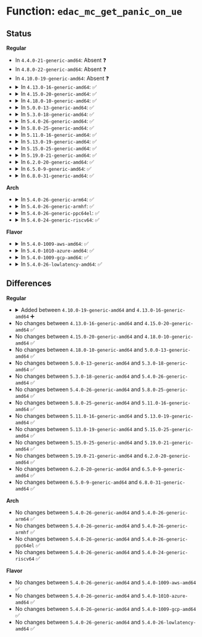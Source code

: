 # Function: <code>edac_mc_get_panic_on_ue</code>

## Status
<b>Regular</b>
<ul>
<li>
In <code>4.4.0-21-generic-amd64</code>: Absent ❓
</li>
<li>
In <code>4.8.0-22-generic-amd64</code>: Absent ❓
</li>
<li>
In <code>4.10.0-19-generic-amd64</code>: Absent ❓
</li>
<li>
<details>
<summary>In <code>4.13.0-16-generic-amd64</code>: ✅</summary>

```c
int edac_mc_get_panic_on_ue()
```

```json
{
  "name": "edac_mc_get_panic_on_ue",
  "collision_type": "Unique Global",
  "inline_type": "No",
  "funcs": [
    {
      "addr": 18446744071586572976,
      "name": "edac_mc_get_panic_on_ue",
      "external": true,
      "loc": "drivers/edac/edac_mc_sysfs.c:42",
      "file": "drivers/edac/edac_mc_sysfs.c",
      "inline": "seen, unknown",
      "caller_inline": [],
      "caller_func": [
        "drivers/edac/edac_mc.c:edac_raw_mc_handle_error",
        "drivers/edac/edac_mc.c:edac_raw_mc_handle_error",
        "drivers/edac/edac_mc.c:edac_raw_mc_handle_error"
      ]
    }
  ],
  "symbols": [
    {
      "addr": 18446744071586572976,
      "name": "edac_mc_get_panic_on_ue",
      "section": ".text",
      "bind": "STB_GLOBAL",
      "size": 17
    }
  ]
}
```
</details>
</li>
<li>
<details>
<summary>In <code>4.15.0-20-generic-amd64</code>: ✅</summary>

```c
int edac_mc_get_panic_on_ue()
```

```json
{
  "name": "edac_mc_get_panic_on_ue",
  "collision_type": "Unique Global",
  "inline_type": "No",
  "funcs": [
    {
      "addr": 18446744071587040016,
      "name": "edac_mc_get_panic_on_ue",
      "external": true,
      "loc": "drivers/edac/edac_mc_sysfs.c:42",
      "file": "drivers/edac/edac_mc_sysfs.c",
      "inline": "seen, unknown",
      "caller_inline": [],
      "caller_func": [
        "drivers/edac/edac_mc.c:edac_raw_mc_handle_error",
        "drivers/edac/edac_mc.c:edac_raw_mc_handle_error",
        "drivers/edac/edac_mc.c:edac_raw_mc_handle_error"
      ]
    }
  ],
  "symbols": [
    {
      "addr": 18446744071587040016,
      "name": "edac_mc_get_panic_on_ue",
      "section": ".text",
      "bind": "STB_GLOBAL",
      "size": 17
    }
  ]
}
```
</details>
</li>
<li>
<details>
<summary>In <code>4.18.0-10-generic-amd64</code>: ✅</summary>

```c
int edac_mc_get_panic_on_ue()
```

```json
{
  "name": "edac_mc_get_panic_on_ue",
  "collision_type": "Unique Global",
  "inline_type": "No",
  "funcs": [
    {
      "addr": 18446744071587338400,
      "name": "edac_mc_get_panic_on_ue",
      "external": true,
      "loc": "drivers/edac/edac_mc_sysfs.c:42",
      "file": "drivers/edac/edac_mc_sysfs.c",
      "inline": "seen, unknown",
      "caller_inline": [],
      "caller_func": [
        "drivers/edac/edac_mc.c:edac_raw_mc_handle_error",
        "drivers/edac/edac_mc.c:edac_raw_mc_handle_error"
      ]
    }
  ],
  "symbols": [
    {
      "addr": 18446744071587338400,
      "name": "edac_mc_get_panic_on_ue",
      "section": ".text",
      "bind": "STB_GLOBAL",
      "size": 17
    }
  ]
}
```
</details>
</li>
<li>
<details>
<summary>In <code>5.0.0-13-generic-amd64</code>: ✅</summary>

```c
int edac_mc_get_panic_on_ue()
```

```json
{
  "name": "edac_mc_get_panic_on_ue",
  "collision_type": "Unique Global",
  "inline_type": "No",
  "funcs": [
    {
      "addr": 18446744071587516736,
      "name": "edac_mc_get_panic_on_ue",
      "external": true,
      "loc": "drivers/edac/edac_mc_sysfs.c:42",
      "file": "drivers/edac/edac_mc_sysfs.c",
      "inline": "seen, unknown",
      "caller_inline": [],
      "caller_func": [
        "drivers/edac/edac_mc.c:edac_raw_mc_handle_error",
        "drivers/edac/edac_mc.c:edac_raw_mc_handle_error"
      ]
    }
  ],
  "symbols": [
    {
      "addr": 18446744071587516736,
      "name": "edac_mc_get_panic_on_ue",
      "section": ".text",
      "bind": "STB_GLOBAL",
      "size": 17
    }
  ]
}
```
</details>
</li>
<li>
<details>
<summary>In <code>5.3.0-18-generic-amd64</code>: ✅</summary>

```c
int edac_mc_get_panic_on_ue()
```

```json
{
  "name": "edac_mc_get_panic_on_ue",
  "collision_type": "Unique Global",
  "inline_type": "No",
  "funcs": [
    {
      "addr": 18446744071587790592,
      "name": "edac_mc_get_panic_on_ue",
      "external": true,
      "loc": "drivers/edac/edac_mc_sysfs.c:42",
      "file": "drivers/edac/edac_mc_sysfs.c",
      "inline": "seen, unknown",
      "caller_inline": [],
      "caller_func": [
        "drivers/edac/edac_mc.c:edac_raw_mc_handle_error",
        "drivers/edac/edac_mc.c:edac_raw_mc_handle_error"
      ]
    }
  ],
  "symbols": [
    {
      "addr": 18446744071587790592,
      "name": "edac_mc_get_panic_on_ue",
      "section": ".text",
      "bind": "STB_GLOBAL",
      "size": 17
    }
  ]
}
```
</details>
</li>
<li>
<details>
<summary>In <code>5.4.0-26-generic-amd64</code>: ✅</summary>

```c
int edac_mc_get_panic_on_ue()
```

```json
{
  "name": "edac_mc_get_panic_on_ue",
  "collision_type": "Unique Global",
  "inline_type": "No",
  "funcs": [
    {
      "addr": 18446744071587995328,
      "name": "edac_mc_get_panic_on_ue",
      "external": true,
      "loc": "drivers/edac/edac_mc_sysfs.c:42",
      "file": "drivers/edac/edac_mc_sysfs.c",
      "inline": "seen, unknown",
      "caller_inline": [],
      "caller_func": [
        "drivers/edac/edac_mc.c:edac_raw_mc_handle_error",
        "drivers/edac/edac_mc.c:edac_raw_mc_handle_error"
      ]
    }
  ],
  "symbols": [
    {
      "addr": 18446744071587995328,
      "name": "edac_mc_get_panic_on_ue",
      "section": ".text",
      "bind": "STB_GLOBAL",
      "size": 17
    }
  ]
}
```
</details>
</li>
<li>
<details>
<summary>In <code>5.8.0-25-generic-amd64</code>: ✅</summary>

```c
int edac_mc_get_panic_on_ue()
```

```json
{
  "name": "edac_mc_get_panic_on_ue",
  "collision_type": "Unique Global",
  "inline_type": "No",
  "funcs": [
    {
      "addr": 18446744071588849328,
      "name": "edac_mc_get_panic_on_ue",
      "external": true,
      "loc": "drivers/edac/edac_mc_sysfs.c:42",
      "file": "drivers/edac/edac_mc_sysfs.c",
      "inline": "seen, unknown",
      "caller_inline": [],
      "caller_func": [
        "drivers/edac/edac_mc.c:edac_ue_error"
      ]
    }
  ],
  "symbols": [
    {
      "addr": 18446744071588849328,
      "name": "edac_mc_get_panic_on_ue",
      "section": ".text",
      "bind": "STB_GLOBAL",
      "size": 17
    }
  ]
}
```
</details>
</li>
<li>
<details>
<summary>In <code>5.11.0-16-generic-amd64</code>: ✅</summary>

```c
int edac_mc_get_panic_on_ue()
```

```json
{
  "name": "edac_mc_get_panic_on_ue",
  "collision_type": "Unique Global",
  "inline_type": "No",
  "funcs": [
    {
      "addr": 18446744071588864752,
      "name": "edac_mc_get_panic_on_ue",
      "external": true,
      "loc": "drivers/edac/edac_mc_sysfs.c:42",
      "file": "drivers/edac/edac_mc_sysfs.c",
      "inline": "seen, unknown",
      "caller_inline": [],
      "caller_func": [
        "drivers/edac/edac_mc.c:edac_ue_error"
      ]
    }
  ],
  "symbols": [
    {
      "addr": 18446744071588864752,
      "name": "edac_mc_get_panic_on_ue",
      "section": ".text",
      "bind": "STB_GLOBAL",
      "size": 17
    }
  ]
}
```
</details>
</li>
<li>
<details>
<summary>In <code>5.13.0-19-generic-amd64</code>: ✅</summary>

```c
int edac_mc_get_panic_on_ue()
```

```json
{
  "name": "edac_mc_get_panic_on_ue",
  "collision_type": "Unique Global",
  "inline_type": "No",
  "funcs": [
    {
      "addr": 18446744071588751744,
      "name": "edac_mc_get_panic_on_ue",
      "external": true,
      "loc": "drivers/edac/edac_mc_sysfs.c:42",
      "file": "drivers/edac/edac_mc_sysfs.c",
      "inline": "seen, unknown",
      "caller_inline": [],
      "caller_func": [
        "drivers/edac/edac_mc.c:edac_raw_mc_handle_error",
        "drivers/edac/edac_mc.c:edac_raw_mc_handle_error"
      ]
    }
  ],
  "symbols": [
    {
      "addr": 18446744071588751744,
      "name": "edac_mc_get_panic_on_ue",
      "section": ".text",
      "bind": "STB_GLOBAL",
      "size": 17
    }
  ]
}
```
</details>
</li>
<li>
<details>
<summary>In <code>5.15.0-25-generic-amd64</code>: ✅</summary>

```c
int edac_mc_get_panic_on_ue()
```

```json
{
  "name": "edac_mc_get_panic_on_ue",
  "collision_type": "Unique Global",
  "inline_type": "No",
  "funcs": [
    {
      "addr": 18446744071589443200,
      "name": "edac_mc_get_panic_on_ue",
      "external": true,
      "loc": "drivers/edac/edac_mc_sysfs.c:42",
      "file": "drivers/edac/edac_mc_sysfs.c",
      "inline": "seen, unknown",
      "caller_inline": [],
      "caller_func": [
        "drivers/edac/edac_mc.c:edac_raw_mc_handle_error",
        "drivers/edac/edac_mc.c:edac_raw_mc_handle_error"
      ]
    }
  ],
  "symbols": [
    {
      "addr": 18446744071589443200,
      "name": "edac_mc_get_panic_on_ue",
      "section": ".text",
      "bind": "STB_GLOBAL",
      "size": 17
    }
  ]
}
```
</details>
</li>
<li>
<details>
<summary>In <code>5.19.0-21-generic-amd64</code>: ✅</summary>

```c
int edac_mc_get_panic_on_ue()
```

```json
{
  "name": "edac_mc_get_panic_on_ue",
  "collision_type": "Unique Global",
  "inline_type": "No",
  "funcs": [
    {
      "addr": 18446744071590921616,
      "name": "edac_mc_get_panic_on_ue",
      "external": true,
      "loc": "drivers/edac/edac_mc_sysfs.c:42",
      "file": "drivers/edac/edac_mc_sysfs.c",
      "inline": "seen, unknown",
      "caller_inline": [],
      "caller_func": [
        "drivers/edac/edac_mc.c:edac_raw_mc_handle_error"
      ]
    }
  ],
  "symbols": [
    {
      "addr": 18446744071590921616,
      "name": "edac_mc_get_panic_on_ue",
      "section": ".text",
      "bind": "STB_GLOBAL",
      "size": 21
    }
  ]
}
```
</details>
</li>
<li>
<details>
<summary>In <code>6.2.0-20-generic-amd64</code>: ✅</summary>

```c
int edac_mc_get_panic_on_ue()
```

```json
{
  "name": "edac_mc_get_panic_on_ue",
  "collision_type": "Unique Global",
  "inline_type": "No",
  "funcs": [
    {
      "addr": 18446744071592620960,
      "name": "edac_mc_get_panic_on_ue",
      "external": true,
      "loc": "drivers/edac/edac_mc_sysfs.c:42",
      "file": "drivers/edac/edac_mc_sysfs.c",
      "inline": "seen, unknown",
      "caller_inline": [],
      "caller_func": [
        "drivers/edac/edac_mc.c:edac_raw_mc_handle_error"
      ]
    }
  ],
  "symbols": [
    {
      "addr": 18446744071592620960,
      "name": "edac_mc_get_panic_on_ue",
      "section": ".text",
      "bind": "STB_GLOBAL",
      "size": 21
    }
  ]
}
```
</details>
</li>
<li>
<details>
<summary>In <code>6.5.0-9-generic-amd64</code>: ✅</summary>

```c
int edac_mc_get_panic_on_ue()
```

```json
{
  "name": "edac_mc_get_panic_on_ue",
  "collision_type": "Unique Global",
  "inline_type": "No",
  "funcs": [
    {
      "addr": 18446744071593051552,
      "name": "edac_mc_get_panic_on_ue",
      "external": true,
      "loc": "drivers/edac/edac_mc_sysfs.c:42",
      "file": "drivers/edac/edac_mc_sysfs.c",
      "inline": "seen, unknown",
      "caller_inline": [],
      "caller_func": [
        "drivers/edac/edac_mc.c:edac_raw_mc_handle_error"
      ]
    }
  ],
  "symbols": [
    {
      "addr": 18446744071593051552,
      "name": "edac_mc_get_panic_on_ue",
      "section": ".text",
      "bind": "STB_GLOBAL",
      "size": 21
    }
  ]
}
```
</details>
</li>
<li>
<details>
<summary>In <code>6.8.0-31-generic-amd64</code>: ✅</summary>

```c
int edac_mc_get_panic_on_ue()
```

```json
{
  "name": "edac_mc_get_panic_on_ue",
  "collision_type": "Unique Global",
  "inline_type": "No",
  "funcs": [
    {
      "addr": 18446744071593803344,
      "name": "edac_mc_get_panic_on_ue",
      "external": true,
      "loc": "drivers/edac/edac_mc_sysfs.c:42",
      "file": "drivers/edac/edac_mc_sysfs.c",
      "inline": "seen, unknown",
      "caller_inline": [],
      "caller_func": [
        "drivers/edac/edac_mc.c:edac_raw_mc_handle_error"
      ]
    }
  ],
  "symbols": [
    {
      "addr": 18446744071593803344,
      "name": "edac_mc_get_panic_on_ue",
      "section": ".text",
      "bind": "STB_GLOBAL",
      "size": 21
    }
  ]
}
```
</details>
</li>
</ul>
<b>Arch</b>
<ul>
<li>
<details>
<summary>In <code>5.4.0-26-generic-arm64</code>: ✅</summary>

```c
int edac_mc_get_panic_on_ue()
```

```json
{
  "name": "edac_mc_get_panic_on_ue",
  "collision_type": "Unique Global",
  "inline_type": "No",
  "funcs": [
    {
      "addr": 18446603336501240248,
      "name": "edac_mc_get_panic_on_ue",
      "external": true,
      "loc": "drivers/edac/edac_mc_sysfs.c:42",
      "file": "drivers/edac/edac_mc_sysfs.c",
      "inline": "seen, unknown",
      "caller_inline": [],
      "caller_func": [
        "drivers/edac/edac_mc.c:edac_raw_mc_handle_error",
        "drivers/edac/edac_mc.c:edac_raw_mc_handle_error"
      ]
    }
  ],
  "symbols": [
    {
      "addr": 18446603336501240248,
      "name": "edac_mc_get_panic_on_ue",
      "section": ".text",
      "bind": "STB_GLOBAL",
      "size": 32
    }
  ]
}
```
</details>
</li>
<li>
<details>
<summary>In <code>5.4.0-26-generic-armhf</code>: ✅</summary>

```c
int edac_mc_get_panic_on_ue()
```

```json
{
  "name": "edac_mc_get_panic_on_ue",
  "collision_type": "Unique Global",
  "inline_type": "No",
  "funcs": [
    {
      "addr": 3233743844,
      "name": "edac_mc_get_panic_on_ue",
      "external": true,
      "loc": "drivers/edac/edac_mc_sysfs.c:42",
      "file": "drivers/edac/edac_mc_sysfs.c",
      "inline": "seen, unknown",
      "caller_inline": [],
      "caller_func": [
        "drivers/edac/edac_mc.c:edac_raw_mc_handle_error",
        "drivers/edac/edac_mc.c:edac_raw_mc_handle_error"
      ]
    }
  ],
  "symbols": [
    {
      "addr": 3233743844,
      "name": "edac_mc_get_panic_on_ue",
      "section": ".text",
      "bind": "STB_GLOBAL",
      "size": 36
    }
  ]
}
```
</details>
</li>
<li>
<details>
<summary>In <code>5.4.0-26-generic-ppc64el</code>: ✅</summary>

```c
int edac_mc_get_panic_on_ue()
```

```json
{
  "name": "edac_mc_get_panic_on_ue",
  "collision_type": "Unique Global",
  "inline_type": "No",
  "funcs": [
    {
      "addr": 13835058055294772656,
      "name": "edac_mc_get_panic_on_ue",
      "external": true,
      "loc": "drivers/edac/edac_mc_sysfs.c:42",
      "file": "drivers/edac/edac_mc_sysfs.c",
      "inline": "seen, unknown",
      "caller_inline": [],
      "caller_func": [
        "drivers/edac/edac_mc.c:edac_raw_mc_handle_error",
        "drivers/edac/edac_mc.c:edac_raw_mc_handle_error"
      ]
    }
  ],
  "symbols": [
    {
      "addr": 13835058055294772656,
      "name": "edac_mc_get_panic_on_ue",
      "section": ".text",
      "bind": "STB_GLOBAL",
      "size": 28
    }
  ]
}
```
</details>
</li>
<li>
<details>
<summary>In <code>5.4.0-24-generic-riscv64</code>: ✅</summary>

```c
int edac_mc_get_panic_on_ue()
```

```json
{
  "name": "edac_mc_get_panic_on_ue",
  "collision_type": "Unique Global",
  "inline_type": "No",
  "funcs": [
    {
      "addr": 18446743936277933632,
      "name": "edac_mc_get_panic_on_ue",
      "external": true,
      "loc": "drivers/edac/edac_mc_sysfs.c:42",
      "file": "drivers/edac/edac_mc_sysfs.c",
      "inline": "seen, unknown",
      "caller_inline": [],
      "caller_func": [
        "drivers/edac/edac_mc.c:edac_raw_mc_handle_error",
        "drivers/edac/edac_mc.c:edac_raw_mc_handle_error"
      ]
    }
  ],
  "symbols": [
    {
      "addr": 18446743936277933632,
      "name": "edac_mc_get_panic_on_ue",
      "section": ".text",
      "bind": "STB_GLOBAL",
      "size": 34
    }
  ]
}
```
</details>
</li>
</ul>
<b>Flavor</b>
<ul>
<li>
<details>
<summary>In <code>5.4.0-1009-aws-amd64</code>: ✅</summary>

```c
int edac_mc_get_panic_on_ue()
```

```json
{
  "name": "edac_mc_get_panic_on_ue",
  "collision_type": "Unique Global",
  "inline_type": "No",
  "funcs": [
    {
      "addr": 18446744071587626304,
      "name": "edac_mc_get_panic_on_ue",
      "external": true,
      "loc": "drivers/edac/edac_mc_sysfs.c:42",
      "file": "drivers/edac/edac_mc_sysfs.c",
      "inline": "seen, unknown",
      "caller_inline": [],
      "caller_func": [
        "drivers/edac/edac_mc.c:edac_raw_mc_handle_error",
        "drivers/edac/edac_mc.c:edac_raw_mc_handle_error"
      ]
    }
  ],
  "symbols": [
    {
      "addr": 18446744071587626304,
      "name": "edac_mc_get_panic_on_ue",
      "section": ".text",
      "bind": "STB_GLOBAL",
      "size": 17
    }
  ]
}
```
</details>
</li>
<li>
<details>
<summary>In <code>5.4.0-1010-azure-amd64</code>: ✅</summary>

```c
int edac_mc_get_panic_on_ue()
```

```json
{
  "name": "edac_mc_get_panic_on_ue",
  "collision_type": "Unique Global",
  "inline_type": "No",
  "funcs": [
    {
      "addr": 18446744071587394320,
      "name": "edac_mc_get_panic_on_ue",
      "external": true,
      "loc": "drivers/edac/edac_mc_sysfs.c:42",
      "file": "drivers/edac/edac_mc_sysfs.c",
      "inline": "seen, unknown",
      "caller_inline": [],
      "caller_func": [
        "drivers/edac/edac_mc.c:edac_raw_mc_handle_error",
        "drivers/edac/edac_mc.c:edac_raw_mc_handle_error"
      ]
    }
  ],
  "symbols": [
    {
      "addr": 18446744071587394320,
      "name": "edac_mc_get_panic_on_ue",
      "section": ".text",
      "bind": "STB_GLOBAL",
      "size": 17
    }
  ]
}
```
</details>
</li>
<li>
<details>
<summary>In <code>5.4.0-1009-gcp-amd64</code>: ✅</summary>

```c
int edac_mc_get_panic_on_ue()
```

```json
{
  "name": "edac_mc_get_panic_on_ue",
  "collision_type": "Unique Global",
  "inline_type": "No",
  "funcs": [
    {
      "addr": 18446744071587951472,
      "name": "edac_mc_get_panic_on_ue",
      "external": true,
      "loc": "drivers/edac/edac_mc_sysfs.c:42",
      "file": "drivers/edac/edac_mc_sysfs.c",
      "inline": "seen, unknown",
      "caller_inline": [],
      "caller_func": [
        "drivers/edac/edac_mc.c:edac_raw_mc_handle_error",
        "drivers/edac/edac_mc.c:edac_raw_mc_handle_error"
      ]
    }
  ],
  "symbols": [
    {
      "addr": 18446744071587951472,
      "name": "edac_mc_get_panic_on_ue",
      "section": ".text",
      "bind": "STB_GLOBAL",
      "size": 17
    }
  ]
}
```
</details>
</li>
<li>
<details>
<summary>In <code>5.4.0-26-lowlatency-amd64</code>: ✅</summary>

```c
int edac_mc_get_panic_on_ue()
```

```json
{
  "name": "edac_mc_get_panic_on_ue",
  "collision_type": "Unique Global",
  "inline_type": "No",
  "funcs": [
    {
      "addr": 18446744071588066816,
      "name": "edac_mc_get_panic_on_ue",
      "external": true,
      "loc": "drivers/edac/edac_mc_sysfs.c:42",
      "file": "drivers/edac/edac_mc_sysfs.c",
      "inline": "seen, unknown",
      "caller_inline": [],
      "caller_func": [
        "drivers/edac/edac_mc.c:edac_raw_mc_handle_error",
        "drivers/edac/edac_mc.c:edac_raw_mc_handle_error"
      ]
    }
  ],
  "symbols": [
    {
      "addr": 18446744071588066816,
      "name": "edac_mc_get_panic_on_ue",
      "section": ".text",
      "bind": "STB_GLOBAL",
      "size": 17
    }
  ]
}
```
</details>
</li>
</ul>

## Differences
<b>Regular</b>
<ul>
<li>
<details>
<summary>Added between <code>4.10.0-19-generic-amd64</code> and <code>4.13.0-16-generic-amd64</code> ➕</summary>

```c
int edac_mc_get_panic_on_ue()
```
</details>
</li>
<li>
No changes between <code>4.13.0-16-generic-amd64</code> and <code>4.15.0-20-generic-amd64</code> ✅
</li>
<li>
No changes between <code>4.15.0-20-generic-amd64</code> and <code>4.18.0-10-generic-amd64</code> ✅
</li>
<li>
No changes between <code>4.18.0-10-generic-amd64</code> and <code>5.0.0-13-generic-amd64</code> ✅
</li>
<li>
No changes between <code>5.0.0-13-generic-amd64</code> and <code>5.3.0-18-generic-amd64</code> ✅
</li>
<li>
No changes between <code>5.3.0-18-generic-amd64</code> and <code>5.4.0-26-generic-amd64</code> ✅
</li>
<li>
No changes between <code>5.4.0-26-generic-amd64</code> and <code>5.8.0-25-generic-amd64</code> ✅
</li>
<li>
No changes between <code>5.8.0-25-generic-amd64</code> and <code>5.11.0-16-generic-amd64</code> ✅
</li>
<li>
No changes between <code>5.11.0-16-generic-amd64</code> and <code>5.13.0-19-generic-amd64</code> ✅
</li>
<li>
No changes between <code>5.13.0-19-generic-amd64</code> and <code>5.15.0-25-generic-amd64</code> ✅
</li>
<li>
No changes between <code>5.15.0-25-generic-amd64</code> and <code>5.19.0-21-generic-amd64</code> ✅
</li>
<li>
No changes between <code>5.19.0-21-generic-amd64</code> and <code>6.2.0-20-generic-amd64</code> ✅
</li>
<li>
No changes between <code>6.2.0-20-generic-amd64</code> and <code>6.5.0-9-generic-amd64</code> ✅
</li>
<li>
No changes between <code>6.5.0-9-generic-amd64</code> and <code>6.8.0-31-generic-amd64</code> ✅
</li>
</ul>
<b>Arch</b>
<ul>
<li>
No changes between <code>5.4.0-26-generic-amd64</code> and <code>5.4.0-26-generic-arm64</code> ✅
</li>
<li>
No changes between <code>5.4.0-26-generic-amd64</code> and <code>5.4.0-26-generic-armhf</code> ✅
</li>
<li>
No changes between <code>5.4.0-26-generic-amd64</code> and <code>5.4.0-26-generic-ppc64el</code> ✅
</li>
<li>
No changes between <code>5.4.0-26-generic-amd64</code> and <code>5.4.0-24-generic-riscv64</code> ✅
</li>
</ul>
<b>Flavor</b>
<ul>
<li>
No changes between <code>5.4.0-26-generic-amd64</code> and <code>5.4.0-1009-aws-amd64</code> ✅
</li>
<li>
No changes between <code>5.4.0-26-generic-amd64</code> and <code>5.4.0-1010-azure-amd64</code> ✅
</li>
<li>
No changes between <code>5.4.0-26-generic-amd64</code> and <code>5.4.0-1009-gcp-amd64</code> ✅
</li>
<li>
No changes between <code>5.4.0-26-generic-amd64</code> and <code>5.4.0-26-lowlatency-amd64</code> ✅
</li>
</ul>
